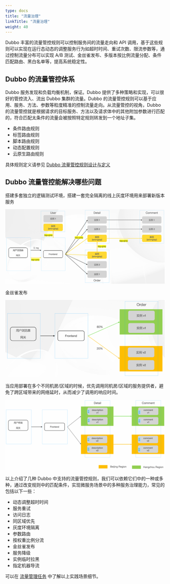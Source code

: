 ```yaml
---
type: docs
title: "流量治理"
linkTitle: "流量治理"
weight: 40
---
```


Dubbo 丰富的流量管控规则可以控制服务间的流量走向和 API 调用，基于这些规则可以实现在运行态动态的调整服务行为如超时时间、重试次数、限流参数等，通过控制流量分布可以实现 A/B 测试、金丝雀发布、多版本按比例流量分配、条件匹配路由、黑白名单等，提高系统稳定性。

## Dubbo 的流量管控体系

Dubbo 服务发现和负载均衡机制，保证。Dubbo 提供了多种策略和实现，可以很好的管控流入、流出 Dubbo 集群的流量。Dubbo 的流量管控规则可以基于应用、服务、方法、参数等粒度精准的控制流量走向。从流量管控的视角，Dubbo 的流量管控就是根据请求的目标服务、方法以及请求体中的其他附加参数进行匹配的，符合匹配太条件的流量会被按照特定规则转发到一个地址子集。

* 条件路由规则
* 标签路由规则
* 脚本路由规则
* 动态配置规则
* 云原生路由规则

具体规则定义请参见 [Dubbo 流量管控规则设计与定义](../../../core-features/traffic/)

## Dubbo 流量管控能解决哪些问题
搭建多套独立的逻辑测试环境，搭建一套完全隔离的线上灰度环境用来部署新版本服务

![gray1](/imgs/v3/tasks/gray/gray1.png)

金丝雀发布

![weight1.png](/imgs/v3/tasks/weight/weight1.png)

当应用部署在多个不同机房/区域的时候，优先调用同机房/区域的服务提供者，避免了跨区域带来的网络延时，从而减少了调用的响应时间。

![region1](/imgs/v3/tasks/region/region1.png)

以上介绍了几种 Dubbo 中支持的流量管控规则，我们可以依赖它们中的一种或多种，通过改变规则中的匹配条件，实现微服务场景中的多种服务治理能力，常见的包括以下一些：

* 动态调整超时时间
* 服务重试
* 访问日志
* 同区域优先
* 灰度环境隔离
* 参数路由
* 按权重比例分流
* 金丝雀发布
* 服务降级
* 实例临时拉黑
* 指定机器导流

可以在 [流量管理任务](../../../tasks/traffic-management/) 中了解以上实践场景细节。
